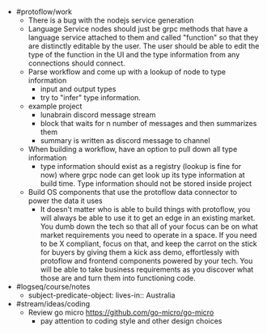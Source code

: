 - #protoflow/work
	- There is a bug with the nodejs service generation
	- Language Service nodes should just be grpc methods that have a language service attached to them and called "function" so that they are distinctly editable by the user. The user should be able to edit the type of the function in the UI and the type information from any connections should connect.
	- Parse workflow and come up with a lookup of node to type information
		- input and output types
		- try to "infer" type information.
	- example project
		- lunabrain discord message stream
		- block that waits for n number of messages and then summarizes them
		- summary is written as discord message to channel
	- When building a workflow, have an option to pull down all type information
		- type information should exist as a registry (lookup is fine for now) where grpc node can get look up its type information at build time. Type information should not be stored inside project
	- Build OS components that use the protoflow data connector to power the data it uses
		- It doesn't matter who is able to build things with protoflow, you will always be able to use it to get an edge in an existing market. You dumb down the tech so that all of your focus can be on what market requirements you need to operate in a space. If you need to be X compliant, focus on that, and keep the carrot on the stick for buyers by giving them a kick ass demo, effortlessly with protoflow and frontend components powered by your tech. You will be able to take business requirements as you discover what those are and turn them into functioning code.
- #logseq/course/notes
	- subject-predicate-object: lives-in:: Australia
- #stream/ideas/coding
	- Review go micro https://github.com/go-micro/go-micro
		- pay attention to coding style and other design choices